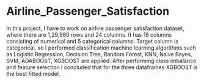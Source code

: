 # Airline_Passenger_Satisfaction
    
In this project, I have to work on airline passenger satisfaction dataset, where there are 1,29,980 rows and 24 columns.
It has 19 columns consisting of numerical and 5 categorical columns. Target column is categorical, so I performed 
classification machine learning algorithms such as Logistic Regression, Decision Tree, Random Forest, KNN, Naive Bayes,
SVM, ADABOOST, XGBOOST are applied. After performing class imbalance and feature selection I concluded that for the 
three dataframes XGBOOST is the best fitted model.
